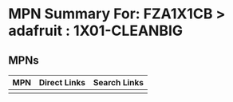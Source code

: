 



# MPN Summary For: FZA1X1CB > adafruit : 1X01-CLEANBIG

## MPNs
  

|MPN|Direct Links|Search Links|
| :--- | :--- | :--- |
||||
